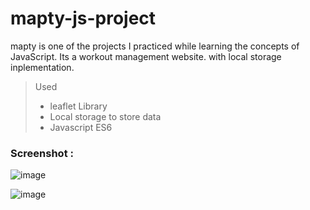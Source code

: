 # mapty-js-project
mapty is one of the projects I practiced while learning the concepts of JavaScript. Its a workout management website. with local storage inplementation.

> Used
> - leaflet Library
> - Local storage to store data
> - Javascript ES6

### Screenshot : 

![image](https://github.com/Void-Monarch/mapty-js-project/assets/102967317/4a443704-008b-4faa-914c-e00b47a15484)

![image](https://github.com/Void-Monarch/mapty-js-project/assets/102967317/7fb3087b-3d8a-4f6d-be07-34d4b9d6b4fc)
